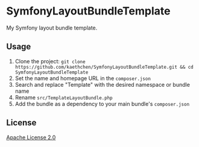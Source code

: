 # SymfonyLayoutBundleTemplate
My Symfony layout bundle template.

## Usage
1. Clone the project: `git clone https://github.com/kaethchen/SymfonyLayoutBundleTemplate.git && cd SymfonyLayoutBundleTemplate`
2. Set the name and homepage URL in the `composer.json`
3. Search and replace "Template" with the desired namespace or bundle name
4. Rename `src/TemplateLayoutBundle.php`
5. Add the bundle as a dependency to your main bundle's `composer.json`

## License
[Apache License 2.0](https://github.com/kaethchen/SymfonyLayoutBundleTemplate/blob/main/LICENSE)
